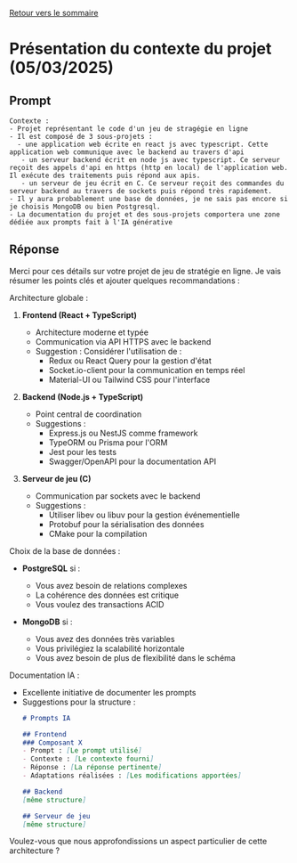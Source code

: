 [Retour vers le sommaire](sommaire.md)

# Présentation du contexte du projet (05/03/2025)
## Prompt

```
Contexte : 
- Projet représentant le code d'un jeu de stragégie en ligne
- Il est composé de 3 sous-projets :
  - une application web écrite en react js avec typescript. Cette application web communique avec le backend au travers d'api
   - un serveur backend écrit en node js avec typescript. Ce serveur reçoit des appels d'api en https (http en local) de l'application web. Il exécute des traitements puis répond aux apis. 
   - un serveur de jeu écrit en C. Ce serveur reçoit des commandes du serveur backend au travers de sockets puis répond très rapidement.
- Il y aura probablement une base de données, je ne sais pas encore si je choisis MongoDB ou bien Postgresql.
- La documentation du projet et des sous-projets comportera une zone dédiée aux prompts fait à l'IA générative
```

## Réponse

Merci pour ces détails sur votre projet de jeu de stratégie en ligne. Je vais résumer les points clés et ajouter quelques recommandations :

Architecture globale :
1. **Frontend (React + TypeScript)**
   - Architecture moderne et typée
   - Communication via API HTTPS avec le backend
   - Suggestion : Considérer l'utilisation de :
     - Redux ou React Query pour la gestion d'état
     - Socket.io-client pour la communication en temps réel
     - Material-UI ou Tailwind CSS pour l'interface

2. **Backend (Node.js + TypeScript)**
   - Point central de coordination
   - Suggestions :
     - Express.js ou NestJS comme framework
     - TypeORM ou Prisma pour l'ORM
     - Jest pour les tests
     - Swagger/OpenAPI pour la documentation API

3. **Serveur de jeu (C)**
   - Communication par sockets avec le backend
   - Suggestions :
     - Utiliser libev ou libuv pour la gestion événementielle
     - Protobuf pour la sérialisation des données
     - CMake pour la compilation

Choix de la base de données :
- **PostgreSQL** si :
  - Vous avez besoin de relations complexes
  - La cohérence des données est critique
  - Vous voulez des transactions ACID

- **MongoDB** si :
  - Vous avez des données très variables
  - Vous privilégiez la scalabilité horizontale
  - Vous avez besoin de plus de flexibilité dans le schéma

Documentation IA :
- Excellente initiative de documenter les prompts
- Suggestions pour la structure :
  ```markdown
  # Prompts IA
  
  ## Frontend
  ### Composant X
  - Prompt : [Le prompt utilisé]
  - Contexte : [Le contexte fourni]
  - Réponse : [La réponse pertinente]
  - Adaptations réalisées : [Les modifications apportées]
  
  ## Backend
  [même structure]
  
  ## Serveur de jeu
  [même structure]
  ```

Voulez-vous que nous approfondissions un aspect particulier de cette architecture ?



